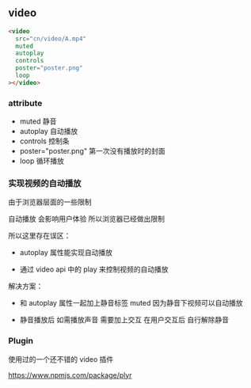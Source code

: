## video

```html
<video
  src="cn/video/A.mp4"
  muted
  autoplay
  controls
  poster="poster.png"
  loop
></video>
```

### attribute

- muted 静音
- autoplay 自动播放
- controls 控制条
- poster="poster.png" 第一次没有播放时的封面
- loop 循环播放

<!--more-->

### 实现视频的自动播放

由于浏览器层面的一些限制

自动播放 会影响用户体验 所以浏览器已经做出限制

所以这里存在误区：

- autoplay 属性能实现自动播放

- 通过 video api 中的 play 来控制视频的自动播放

解决方案：

- 和 autoplay 属性一起加上静音标签 muted 因为静音下视频可以自动播放

- 静音播放后 如需播放声音 需要加上交互 在用户交互后 自行解除静音

### Plugin

使用过的一个还不错的 video 插件

<a href="https://www.npmjs.com/package/plyr">https://www.npmjs.com/package/plyr</a>
